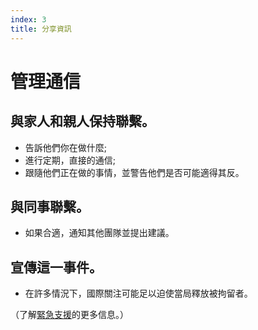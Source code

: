 ```yaml
---
index: 3
title: 分享資訊
---
```

# 管理通信

## 與家人和親人保持聯繫。

*   告訴他們你在做什麼;
*   進行定期，直接的通信;
*   跟隨他們正在做的事情，並警告他們是否可能適得其反。

## 與同事聯繫。

*   如果合適，通知其他團隊並提出建議。

## 宣傳這一事件。

*   在許多情況下，國際關注可能足以迫使當局釋放被拘留者。

（了解[緊急支援](umbrella://emergency-support)的更多信息。）